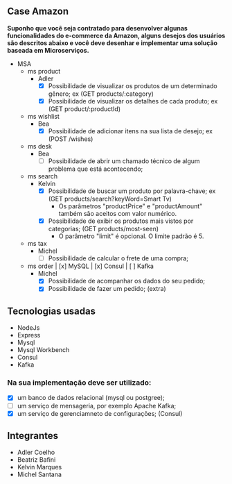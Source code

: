 Case Amazon
---
__Suponho que você seja contratado para desenvolver algunas funcionalidades do e-commerce da
Amazon, alguns desejos dos usuários são descritos abaixo e você deve desenhar e implementar uma
solução baseada em Microserviços.__
  
- MSA
  - ms product
    - Adler
        - [x] Possibilidade de visualizar os produtos de um determinado gênero; ex (GET products/:category)
        - [x] Possibilidade de visualizar os detalhes de cada produto; ex (GET product/:productId)

  - ms wishlist 
    - Bea
        - [x] Possibilidade de adicionar itens na sua lista de desejo; ex (POST /wishes)
  - ms desk
    - Bea
        - [ ] Possibilidade de abrir um chamado técnico de algum problema que está acontecendo;

  - ms search
    - Kelvin
        - [x] Possibilidade de buscar um produto por palavra-chave; ex (GET products/search?keyWord=Smart Tv)
          - Os parâmetros "productPrice" e "productAmount" também são aceitos com valor numérico.
        - [x] Possibilidade de exibir os produtos mais vistos por categorias; (GET products/most-seen)
          - O parâmetro "limit" é opcional. O limite padrão é 5.

  - ms tax
    - Michel
        - [ ] Possibilidade de calcular o frete de uma compra;  
  - ms order | [x] MySQL | [x] Consul | [ ] Kafka
    - Michel
        - [x] Possibilidade de acompanhar os dados do seu pedido;
        - [x] Possibilidade de fazer um pedido; (extra)

## Tecnologias usadas
- NodeJs
- Express
- Mysql
- Mysql Workbench
- Consul
- Kafka

### Na sua implementação deve ser utilizado: 
- [x] um banco de dados relacional (mysql ou postgree);
- [ ] um serviço de mensageria, por exemplo Apache Kafka;
- [x] um serviço de gerenciamneto de configurações; (Consul) 

## Integrantes
- Adler Coelho
- Beatriz Bafini
- Kelvin Marques
- Michel Santana
